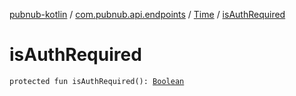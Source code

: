 [pubnub-kotlin](../../index.md) / [com.pubnub.api.endpoints](../index.md) / [Time](index.md) / [isAuthRequired](./is-auth-required.md)

# isAuthRequired

`protected fun isAuthRequired(): `[`Boolean`](https://kotlinlang.org/api/latest/jvm/stdlib/kotlin/-boolean/index.html)